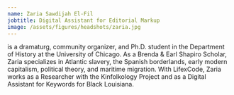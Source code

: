 ```yaml
---
name: Zaria Sawdijah El-Fil
jobtitle: Digital Assistant for Editorial Markup
image: /assets/figures/headshots/zaria.jpg
---
```

is a dramaturg, community organizer, and Ph.D. student in the Department of History at the University of Chicago. As a Brenda & Earl Shapiro Scholar, Zaria specializes in Atlantic slavery, the Spanish borderlands, early modern capitalism, political theory, and maritime migration. With LifexCode, Zaria works as a Researcher with the Kinfolkology Project and as a Digital Assistant for Keywords for Black Louisiana.